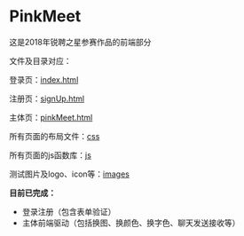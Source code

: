 # PinkMeet
这是2018年锐聘之星参赛作品的前端部分

文件及目录对应：

登录页：[index.html](index.html)

注册页：[signUp.html](signUp.html)

主体页：[pinkMeet.html](pinkMeet.html)

所有页面的布局文件：[css](css)

所有页面的js函数库：[js](js)

测试图片及logo、icon等：[images](images)

**目前已完成：**

- 登录注册（包含表单验证）
- 主体前端驱动（包括换图、换颜色、换字色、聊天发送接收等）